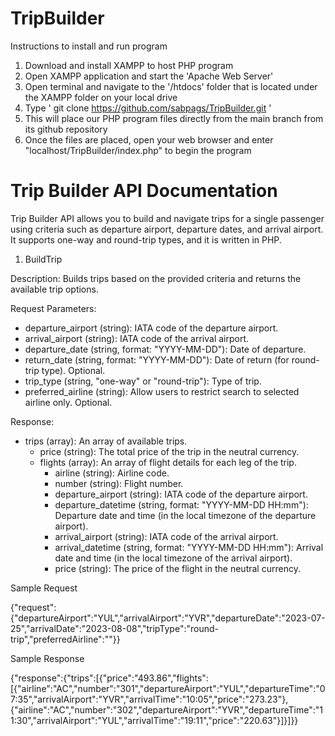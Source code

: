 # TripBuilder

Instructions to install and run program

1. Download and install XAMPP to host PHP program
2. Open XAMPP application and start the 'Apache Web Server'
3. Open terminal and navigate to the '/htdocs' folder that is located under the XAMPP folder on your local drive
4. Type ' git clone https://github.com/sabpags/TripBuilder.git '
5. This will place our PHP program files directly from the main branch from its github repository
6. Once the files are placed, open your web browser and enter "localhost/TripBuilder/index.php" to begin the program

# Trip Builder API Documentation

Trip Builder API allows you to build and navigate trips for a single passenger using criteria such as departure airport, departure dates, and arrival airport. It supports one-way and round-trip types, and it is written in PHP.

1. BuildTrip

Description: Builds trips based on the provided criteria and returns the available trip options.

Request Parameters:
* departure_airport (string): IATA code of the departure airport.
* arrival_airport (string): IATA code of the arrival airport.
* departure_date (string, format: "YYYY-MM-DD"): Date of departure.
* return_date (string, format: "YYYY-MM-DD"): Date of return (for round-trip type). Optional.
* trip_type (string, "one-way" or "round-trip"): Type of trip.
* preferred_airline (string): Allow users to restrict search to selected airline only. Optional.

Response:

* trips (array): An array of available trips.
    * price (string): The total price of the trip in the neutral currency.
    * flights (array): An array of flight details for each leg of the trip.
        * airline (string): Airline code.
        * number (string): Flight number.
        * departure_airport (string): IATA code of the departure airport.
        * departure_datetime (string, format: "YYYY-MM-DD HH:mm"): Departure date and time (in the local timezone of the departure airport).
        * arrival_airport (string): IATA code of the arrival airport.
        * arrival_datetime (string, format: "YYYY-MM-DD HH:mm"): Arrival date and time (in the local timezone of the arrival airport).
        * price (string): The price of the flight in the neutral currency.


Sample Request

{"request":{"departureAirport":"YUL","arrivalAirport":"YVR","departureDate":"2023-07-25","arrivalDate":"2023-08-08","tripType":"round-trip","preferredAirline":""}}

Sample Response

{"response":{"trips":[{"price":"493.86","flights":[{"airline":"AC","number":"301","departureAirport":"YUL","departureTime":"07:35","arrivalAirport":"YVR","arrivalTime":"10:05","price":"273.23"},{"airline":"AC","number":"302","departureAirport":"YVR","departureTime":"11:30","arrivalAirport":"YUL","arrivalTime":"19:11","price":"220.63"}]}]}}
